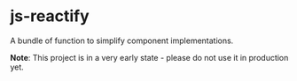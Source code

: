 # js-reactify
A bundle of function to simplify component implementations.

**Note**: This project is in a very early state - please do not use it in production yet.
